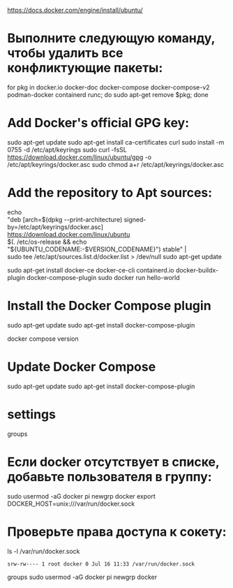 https://docs.docker.com/engine/install/ubuntu/
# Выполните следующую команду, чтобы удалить все конфликтующие пакеты:
for pkg in docker.io docker-doc docker-compose docker-compose-v2 podman-docker containerd runc; do sudo apt-get remove $pkg; done

# Add Docker's official GPG key:
sudo apt-get update
sudo apt-get install ca-certificates curl
sudo install -m 0755 -d /etc/apt/keyrings
sudo curl -fsSL https://download.docker.com/linux/ubuntu/gpg -o /etc/apt/keyrings/docker.asc
sudo chmod a+r /etc/apt/keyrings/docker.asc

# Add the repository to Apt sources:
echo \
"deb [arch=$(dpkg --print-architecture) signed-by=/etc/apt/keyrings/docker.asc] https://download.docker.com/linux/ubuntu \
$(. /etc/os-release && echo "${UBUNTU_CODENAME:-$VERSION_CODENAME}") stable" | \
sudo tee /etc/apt/sources.list.d/docker.list > /dev/null
sudo apt-get update

sudo apt-get install docker-ce docker-ce-cli containerd.io docker-buildx-plugin docker-compose-plugin
sudo docker run hello-world

# Install the Docker Compose plugin
sudo apt-get update
sudo apt-get install docker-compose-plugin

docker compose version

# Update Docker Compose
sudo apt-get update
sudo apt-get install docker-compose-plugin


# settings
groups
# Если docker отсутствует в списке, добавьте пользователя в группу:
sudo usermod -aG docker pi
newgrp docker
export DOCKER_HOST=unix:///var/run/docker.sock

# Проверьте права доступа к сокету:
ls -l /var/run/docker.sock
```Ожидаемый вывод:
srw-rw---- 1 root docker 0 Jul 16 11:33 /var/run/docker.sock
```

groups
sudo usermod -aG docker pi
newgrp docker
